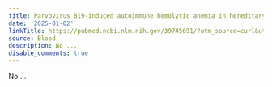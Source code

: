 ```yaml
---
title: Parvovirus B19-induced autoimmune hemolytic anemia in hereditary elliptocytosis
date: '2025-01-02'
linkTitle: https://pubmed.ncbi.nlm.nih.gov/39745691/?utm_source=curl&utm_medium=rss&utm_campaign=journals&utm_content=7603509&fc=None&ff=20250102170925&v=2.18.0.post9+e462414
source: Blood
description: No ...
disable_comments: true
---
```

No ...